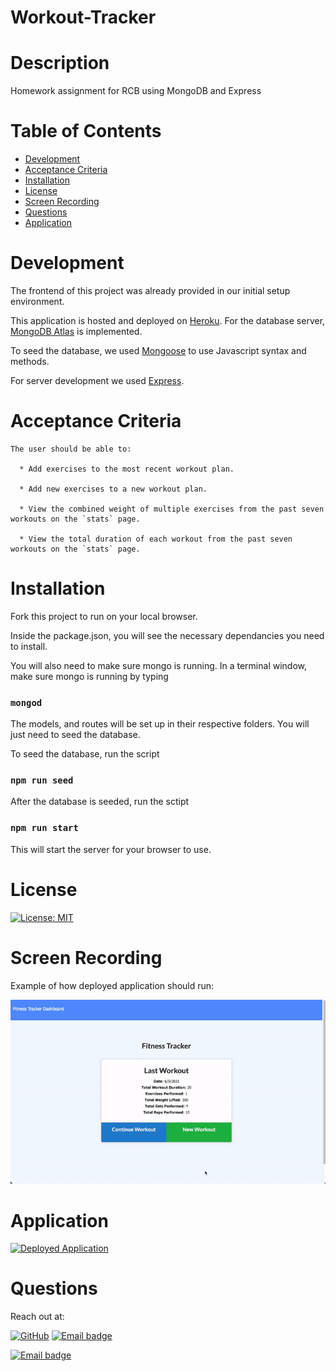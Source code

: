 # Workout-Tracker

# Description
 Homework assignment for RCB using MongoDB and Express

# Table of Contents
  * [Development](#Development)
  * [Acceptance Criteria](Acceptance-Criteria)
  * [Installation](Installation)
  * [License](#License)
  * [Screen Recording](#Screen-Recording)
  * [Questions](#Questions)
  * [Application](#Application)

# Development

The frontend of this project was already provided in our initial setup environment.

This application is hosted and deployed on [Heroku](https://www.heroku.com). For the database server, [MongoDB Atlas](https://www.mongodb.com/cloud/atlas) is implemented.

To seed the database, we used [Mongoose](https://mongoosejs.com/) to use Javascript syntax and methods.

For server development we used [Express](https://expressjs.com/). 

# Acceptance Criteria

```
The user should be able to:

  * Add exercises to the most recent workout plan.

  * Add new exercises to a new workout plan.

  * View the combined weight of multiple exercises from the past seven workouts on the `stats` page.

  * View the total duration of each workout from the past seven workouts on the `stats` page.
```

# Installation 

Fork this project to run on your local browser.

Inside the package.json, you will see the necessary dependancies you need to install.

You will also need to make sure mongo is running. In a terminal window, make sure mongo is running by typing 

### `mongod`

The models, and routes will be set up in their respective folders. You will just need to seed the database.

To seed the database, run the script 
### `npm run seed`

After the database is seeded, run the sctipt 
### `npm run start` 

This will start the server for your browser to use.


# License

[![License: MIT](https://img.shields.io/badge/License-MIT-ffd500)](https://jasper-abarquez.mit-license.org)


# Screen Recording

Example of how deployed application should run:

![Screen-Recording](./assets/screenRecord.gif)

# Application

 [![Deployed Application](https://img.shields.io/badge/-Click_Here-58a780?style=for-the-badge)]((https://kuyajasper-workout-tracker.herokuapp.com/))


# Questions

Reach out at:

[![GitHub](https://img.shields.io/badge/GitHub-100000?style=flat-square&logo=github&logoColor=white)](https://github.com/KuyaJasper)
[![Email badge](https://img.shields.io/badge/LinkedIn-006ad1?style=flat-square)](mailto:abarquezj1@gmail.com)

[![Email badge](https://img.shields.io/badge/Email-abarquezj1@gmail.com-c51236?style=flat-square)](mailto:abarquezj1@gmail.com)


